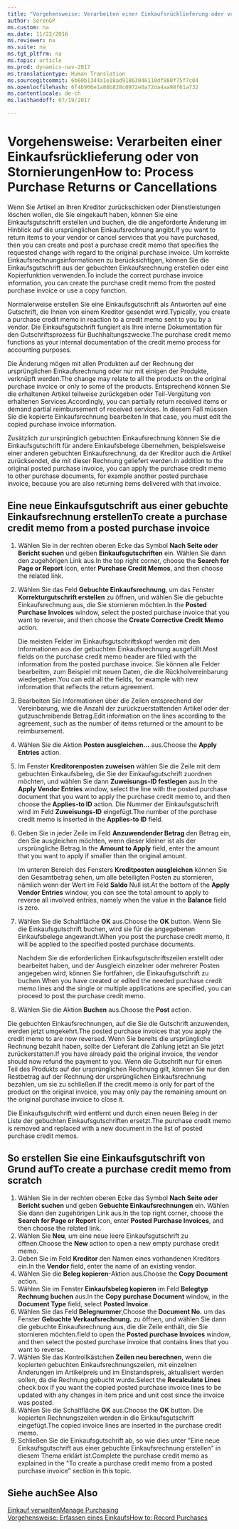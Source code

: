 ```yaml
---
title: "Vorgehensweise: Verarbeiten einer Einkaufsrücklieferung oder von Stornierungen"
author: SorenGP
ms.custom: na
ms.date: 11/22/2016
ms.reviewer: na
ms.suite: na
ms.tgt_pltfrm: na
ms.topic: article
ms.prod: dynamics-nav-2017
ms.translationtype: Human Translation
ms.sourcegitcommit: 6b60b1344a1e18ad91863046110df880f75f7c04
ms.openlocfilehash: 6f4b966e1a86b828c0972e0a72da4aa98f61a732
ms.contentlocale: de-ch
ms.lasthandoff: 07/19/2017

---
```


# <a name="how-to-process-purchase-returns-or-cancellations"></a><span data-ttu-id="80a04-102">Vorgehensweise: Verarbeiten einer Einkaufsrücklieferung oder von Stornierungen</span><span class="sxs-lookup"><span data-stu-id="80a04-102">How to: Process Purchase Returns or Cancellations</span></span>
<span data-ttu-id="80a04-103">Wenn Sie Artikel an Ihren Kreditor zurückschicken oder Dienstleistungen löschen wollen, die Sie eingekauft haben, können Sie eine Einkaufsgutschrift erstellen und buchen, die die angeforderte Änderung im Hinblick auf die ursprünglichen Einkaufsrechnung angibt.</span><span class="sxs-lookup"><span data-stu-id="80a04-103">If you want to return items to your vendor or cancel services that you have purchased, then you can create and post a purchase credit memo that specifies the requested change with regard to the original purchase invoice.</span></span> <span data-ttu-id="80a04-104">Um korrekte Einkaufsrechnungsinformationen zu berücksichtigen, können Sie die Einkaufsgutschrift aus der gebuchten Einkaufsrechnung erstellen oder eine Kopierfunktion verwenden.</span><span class="sxs-lookup"><span data-stu-id="80a04-104">To include the correct purchase invoice information, you can create the purchase credit memo from the posted purchase invoice or use a copy function.</span></span>

<span data-ttu-id="80a04-105">Normalerweise erstellen Sie eine Einkaufsgutschrift als Antworten auf eine Gutschrift, die Ihnen von einem Kreditor gesendet wird.</span><span class="sxs-lookup"><span data-stu-id="80a04-105">Typically, you create a purchase credit memo in reaction to a credit memo sent to you by a vendor.</span></span> <span data-ttu-id="80a04-106">Die Einkaufsgutschrift fungiert als Ihre interne Dokumentation für den Gutschriftsprozess für Buchhaltungszwecke.</span><span class="sxs-lookup"><span data-stu-id="80a04-106">The purchase credit memo functions as your internal documentation of the credit memo process for accounting purposes.</span></span>

<span data-ttu-id="80a04-107">Die Änderung mögen mit allen Produkten auf der Rechnung der ursprünglichen Einkaufsrechnung oder nur mit einigen der Produkte, verknüpft werden.</span><span class="sxs-lookup"><span data-stu-id="80a04-107">The change may relate to all the products on the original purchase invoice or only to some of the products.</span></span> <span data-ttu-id="80a04-108">Entsprechend können Sie die erhaltenen Artikel teilweise zurückgeben oder Teil-Vergütung von erhaltenen Services.</span><span class="sxs-lookup"><span data-stu-id="80a04-108">Accordingly, you can partially return received items or demand partial reimbursement of received services.</span></span> <span data-ttu-id="80a04-109">In diesem Fall müssen Sie die kopierte Einkaufsrechnung bearbeiten.</span><span class="sxs-lookup"><span data-stu-id="80a04-109">In that case, you must edit the copied purchase invoice information.</span></span>

<span data-ttu-id="80a04-110">Zusätzlich zur ursprünglich gebuchten Einkaufsrechnung können Sie die Einkaufsgutschrift für andere Einkaufsbelege übernehmen, beispielsweise einer anderen gebuchten Einkaufsrechnung, da der Kreditor auch die Artikel zurücksendet, die mit dieser Rechnung geliefert werden.</span><span class="sxs-lookup"><span data-stu-id="80a04-110">In addition to the original posted purchase invoice, you can apply the purchase credit memo to other purchase documents, for example another posted purchase invoice, because you are also returning items delivered with that invoice.</span></span>

## <a name="to-create-a-purchase-credit-memo-from-a-posted-purchase-invoice"></a><span data-ttu-id="80a04-111">Eine neue Einkaufsgutschrift aus einer gebuchte Einkaufsrechnung erstellen</span><span class="sxs-lookup"><span data-stu-id="80a04-111">To create a purchase credit memo from a posted purchase invoice</span></span>
1. <span data-ttu-id="80a04-112">Wählen Sie in der rechten oberen Ecke das Symbol **Nach Seite oder Bericht suchen** und geben **Einkaufsgutschriften** ein. Wählen Sie dann den zugehörigen Link aus.</span><span class="sxs-lookup"><span data-stu-id="80a04-112">In the top right corner, choose the **Search for Page or Report** icon, enter **Purchase Credit Memos**, and then choose the related link.</span></span>  
2. <span data-ttu-id="80a04-113">Wählen Sie das Feld **Gebuchte Einkaufsrechnung**, um das Fenster **Korrekturgutschrift erstellen** zu öffnen, und wählen Sie die gebuchte Einkaufsrechnung aus, die Sie stornieren möchten.</span><span class="sxs-lookup"><span data-stu-id="80a04-113">In the **Posted Purchase Invoices** window, select the posted purchase invoice that you want to reverse, and then choose the **Create Corrective Credit Memo** action.</span></span>

    <span data-ttu-id="80a04-114">Die meisten Felder im Einkaufsgutschriftskopf werden mit den Informationen aus der gebuchten Einkaufsrechnung ausgefüllt.</span><span class="sxs-lookup"><span data-stu-id="80a04-114">Most fields on the purchase credit memo header are filled with the information from the posted purchase invoice.</span></span> <span data-ttu-id="80a04-115">Sie können alle Felder bearbeiten, zum Beispiel mit neuen Daten, die die Rückholvereinbarung wiedergeben.</span><span class="sxs-lookup"><span data-stu-id="80a04-115">You can edit all the fields, for example with new information that reflects the return agreement.</span></span>
3. <span data-ttu-id="80a04-116">Bearbeiten Sie Informationen über die Zeilen entsprechend der Vereinbarung, wie die Anzahl der zurückzuerstattenden Artikel oder der gutzuschreibende Betrag.</span><span class="sxs-lookup"><span data-stu-id="80a04-116">Edit information on the lines according to the agreement, such as the number of items returned or the amount to be reimbursement.</span></span>
4. <span data-ttu-id="80a04-117">Wählen Sie die Aktion **Posten ausgleichen...** aus.</span><span class="sxs-lookup"><span data-stu-id="80a04-117">Choose the **Apply Entries** action.</span></span>
5. <span data-ttu-id="80a04-118">Im Fenster **Kreditorenposten zuweisen** wählen Sie die Zeile mit dem gebuchten Einkaufsbeleg, die Sie der Einkaufsgutschrift zuordnen möchten, und wählen Sie dann **Zuweisungs-ID festlegen** aus.</span><span class="sxs-lookup"><span data-stu-id="80a04-118">In the **Apply Vendor Entries** window, select the line with the posted purchase document that you want to apply the purchase credit memo to, and then choose the **Applies-to ID** action.</span></span> <span data-ttu-id="80a04-119">Die Nummer der Einkaufsgutschrift wird im Feld **Zuweisungs-ID** eingefügt.</span><span class="sxs-lookup"><span data-stu-id="80a04-119">The number of the purchase credit memo is inserted in the **Applies-to ID** field.</span></span>
6. <span data-ttu-id="80a04-120">Geben Sie in jeder Zeile im Feld **Anzuwendender Betrag** den Betrag ein, den Sie ausgleichen möchten, wenn dieser kleiner ist als der ursprüngliche Betrag.</span><span class="sxs-lookup"><span data-stu-id="80a04-120">In the **Amount to Apply** field, enter the amount that you want to apply if smaller than the original amount.</span></span>

    <span data-ttu-id="80a04-121">Im unteren Bereich des Fensters **Kreditposten ausgleichen** können Sie den Gesamtbetrag sehen, um alle beteiligten Posten zu stornieren, nämlich wenn der Wert im Feld **Saldo** Null ist.</span><span class="sxs-lookup"><span data-stu-id="80a04-121">At the bottom of the **Apply Vendor Entries** window, you can see the total amount to apply to reverse all involved entries, namely when the value in the **Balance** field is zero.</span></span>
7. <span data-ttu-id="80a04-122">Wählen Sie die Schaltfläche **OK** aus.</span><span class="sxs-lookup"><span data-stu-id="80a04-122">Choose the **OK** button.</span></span> <span data-ttu-id="80a04-123">Wenn Sie die Einkaufsgutschrift buchen, wird sie für die angegebenen Einkaufsbelege angewandt.</span><span class="sxs-lookup"><span data-stu-id="80a04-123">When you post the purchase credit memo, it will be applied to the specified posted purchase documents.</span></span>

    <span data-ttu-id="80a04-124">Nachdem Sie die erforderlichen Einkaufsgutschriftszeilen erstellt oder bearbeitet haben, und der Ausgleich einzelner oder mehrerer Posten angegeben wird, können Sie fortfahren, die Einkaufsgutschrift zu buchen.</span><span class="sxs-lookup"><span data-stu-id="80a04-124">When you have created or edited the needed purchase credit memo lines and the single or multiple applications are specified, you can proceed to post the purchase credit memo.</span></span>
8. <span data-ttu-id="80a04-125">Wählen Sie die Aktion **Buchen** aus.</span><span class="sxs-lookup"><span data-stu-id="80a04-125">Choose the **Post** action.</span></span>

<span data-ttu-id="80a04-126">Die gebuchten Einkaufsrechnungen, auf die Sie die Gutschrift anzuwenden, werden jetzt umgekehrt.</span><span class="sxs-lookup"><span data-stu-id="80a04-126">The posted purchase invoices that you apply the credit memo to are now reversed.</span></span> <span data-ttu-id="80a04-127">Wenn Sie bereits die ursprüngliche Rechnung bezahlt haben, sollte der Lieferant die Zahlung jetzt an Sie jetzt zurückerstatten.</span><span class="sxs-lookup"><span data-stu-id="80a04-127">If you have already paid the original invoice, the vendor should now refund the payment to you.</span></span> <span data-ttu-id="80a04-128">Wenn die Gutschrift nur für einen Teil des Produkts auf der ursprünglichen Rechnung gilt, können Sie nur den Restbetrag auf der Rechnung der ursprünglichen Einkaufsrechnung bezahlen, um sie zu schließen.</span><span class="sxs-lookup"><span data-stu-id="80a04-128">If the credit memo is only for part of the product on the original invoice, you may only pay the remaining amount on the original purchase invoice to close it.</span></span>

<span data-ttu-id="80a04-129">Die Einkaufsgutschrift wird entfernt und durch einen neuen Beleg in der Liste der gebuchten Einkaufsgutschriften ersetzt.</span><span class="sxs-lookup"><span data-stu-id="80a04-129">The purchase credit memo is removed and replaced with a new document in the list of posted purchase credit memos.</span></span>

## <a name="to-create-a-purchase-credit-memo-from-scratch"></a><span data-ttu-id="80a04-130">So erstellen Sie eine Einkaufsgutschrift von Grund auf</span><span class="sxs-lookup"><span data-stu-id="80a04-130">To create a purchase credit memo from scratch</span></span>
1. <span data-ttu-id="80a04-131">Wählen Sie in der rechten oberen Ecke das Symbol **Nach Seite oder Bericht suchen** und geben **Gebuchte Einkaufsrechnungen** ein. Wählen Sie dann den zugehörigen Link aus.</span><span class="sxs-lookup"><span data-stu-id="80a04-131">In the top right corner, choose the **Search for Page or Report** icon, enter **Posted Purchase Invoices**, and then choose the related link.</span></span>
2. <span data-ttu-id="80a04-132">Wählen Sie **Neu**, um eine neue leere Einkaufsgutschrift zu öffnen.</span><span class="sxs-lookup"><span data-stu-id="80a04-132">Choose the **New** action to open a new empty purchase credit memo.</span></span>
3. <span data-ttu-id="80a04-133">Geben Sie im Feld **Kreditor** den Namen eines vorhandenen Kreditors ein.</span><span class="sxs-lookup"><span data-stu-id="80a04-133">In the **Vendor** field, enter the name of an existing vendor.</span></span>
4. <span data-ttu-id="80a04-134">Wählen Sie die **Beleg kopieren**-Aktion aus.</span><span class="sxs-lookup"><span data-stu-id="80a04-134">Choose the **Copy Document** action.</span></span>
5. <span data-ttu-id="80a04-135">Wählen Sie im Fenster **Einkaufsbeleg kopieren** im Feld **Belegtyp** **Rechnung buchen** aus.</span><span class="sxs-lookup"><span data-stu-id="80a04-135">In the **Copy purchase Document** window, in the **Document Type** field, select **Posted Invoice**.</span></span>
6. <span data-ttu-id="80a04-136">Wählen Sie das Feld **Belegnummer**,</span><span class="sxs-lookup"><span data-stu-id="80a04-136">Choose the **Document No.**</span></span> <span data-ttu-id="80a04-137">um das Fenster **Gebuchte Verkaufsrechnung.** zu öffnen, und wählen Sie dann die gebuchte Einkaufsrechnung aus, die die Zeile enthält, die Sie stornieren möchten.</span><span class="sxs-lookup"><span data-stu-id="80a04-137">field to open the **Posted purchase Invoices** window, and then select the posted purchase invoice that contains lines that you want to reverse.</span></span>
7. <span data-ttu-id="80a04-138">Wählen Sie das Kontrollkästchen **Zeilen neu berechnen**, wenn die kopierten gebuchten Einkaufsrechnungszeilen, mit einzelnen Änderungen im Artikelpreis und im Einstandspreis, aktualisiert werden sollen, da die Rechnung gebucht wurde.</span><span class="sxs-lookup"><span data-stu-id="80a04-138">Select the **Recalculate Lines** check box if you want the copied posted purchase invoice lines to be updated with any changes in item price and unit cost since the invoice was posted.</span></span>
8. <span data-ttu-id="80a04-139">Wählen Sie die Schaltfläche **OK** aus.</span><span class="sxs-lookup"><span data-stu-id="80a04-139">Choose the **OK** button.</span></span> <span data-ttu-id="80a04-140">Die kopierten Rechnungszeilen werden in die Einkaufsgutschrift eingefügt.</span><span class="sxs-lookup"><span data-stu-id="80a04-140">The copied invoice lines are inserted in the purchase credit memo.</span></span>
9. <span data-ttu-id="80a04-141">Schließen Sie die Einkaufsgutschrift ab, so wie dies unter "Eine neue Einkaufsgutschrift aus einer gebuchte Einkaufsrechnung erstellen" in diesem Thema erklärt ist.</span><span class="sxs-lookup"><span data-stu-id="80a04-141">Complete the purchase credit memo as explained in the "To create a purchase credit memo from a posted purchase invoice" section in this topic.</span></span>

## <a name="see-also"></a><span data-ttu-id="80a04-142">Siehe auch</span><span class="sxs-lookup"><span data-stu-id="80a04-142">See Also</span></span>
[<span data-ttu-id="80a04-143">Einkauf verwalten</span><span class="sxs-lookup"><span data-stu-id="80a04-143">Manage Purchasing</span></span>](purchasing-manage-purchasing.md)  
[<span data-ttu-id="80a04-144">Vorgehensweise: Erfassen eines Einkaufs</span><span class="sxs-lookup"><span data-stu-id="80a04-144">How to: Record Purchases</span></span>](purchasing-how-record-purchases.md)  

